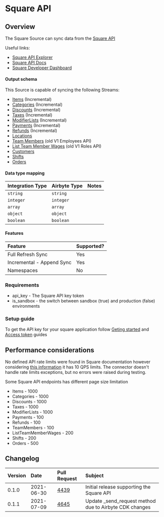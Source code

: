 # Square API

## Overview

The Square Source can sync data from the [Square API](https://developer.squareup.com/reference/square)

Useful links:
- [Square API Explorer](https://developer.squareup.com/explorer/square)
- [Square API Docs](https://developer.squareup.com/reference/square)
- [Square Developer Dashboard](https://developer.squareup.com/apps)

#### Output schema

This Source is capable of syncing the following Streams:

- [Items](https://developer.squareup.com/explorer/square/catalog-api/search-catalog-objects) (Incremental)
- [Categories](https://developer.squareup.com/explorer/square/catalog-api/search-catalog-objects) (Incremental)
- [Discounts](https://developer.squareup.com/explorer/square/catalog-api/search-catalog-objects) (Incremental)
- [Taxes](https://developer.squareup.com/explorer/square/catalog-api/search-catalog-objects) (Incremental)
- [ModifierLists](https://developer.squareup.com/explorer/square/catalog-api/search-catalog-objects) (Incremental)
- [Payments](https://developer.squareup.com/reference/square_2021-06-16/payments-api/list-payments) (Incremental)
- [Refunds](https://developer.squareup.com/reference/square_2021-06-16/refunds-api/list-payment-refunds) (Incremental)
- [Locations](https://developer.squareup.com/explorer/square/locations-api/list-locations) 
- [Team Members](https://developer.squareup.com/reference/square_2021-06-16/team-api/search-team-members) (old V1 Employees API) 
- [List Team Member Wages](https://developer.squareup.com/explorer/square/labor-api/list-team-member-wages)  (old V1 Roles API) 
- [Customers](https://developer.squareup.com/explorer/square/customers-api/list-customers) 
- [Shifts](https://developer.squareup.com/reference/square/labor-api/search-shifts) 
- [Orders](https://developer.squareup.com/reference/square/orders-api/search-orders) 

#### Data type mapping

| Integration Type | Airbyte Type | Notes |
| :--- | :--- | :--- |
| `string` | `string` |  |
| `integer` | `integer` |  |
| `array` | `array` |  |
| `object` | `object` |  |
| `boolean` | `boolean` |  |

#### Features

| Feature | Supported? |
| :--- | :--- |
| Full Refresh Sync | Yes |
| Incremental - Append Sync | Yes |
| Namespaces | No |

### Requirements

* api_key - The Square API key token 
* is_sandbox - the switch between sandbox (true) and production (false) environments 

### Setup guide

To get the API key for your square application follow [Geting started](https://developer.squareup.com/docs/get-started) 
and [Access token](https://developer.squareup.com/docs/build-basics/access-tokens) guides 

## Performance considerations

No defined API rate limits were found in Square documentation however considering 
[this information](https://stackoverflow.com/questions/28033966/whats-the-rate-limit-on-the-square-connect-api/28053836#28053836) 
it has 10 QPS limits. The connector doesn't handle rate limits exceptions, but no errors were raised during testing.  

Some Square API endpoints has different page size limitation   

- Items - 1000
- Categories - 1000
- Discounts - 1000
- Taxes - 1000
- ModifierLists - 1000
- Payments - 100
- Refunds - 100
- TeamMembers - 100
- ListTeamMemberWages - 200 
- Shifts - 200
- Orders - 500 

## Changelog

| Version | Date       | Pull Request | Subject |
| :------ | :--------  | :-----       | :------ |
| 0.1.0   | 2021-06-30 | [4439](https://github.com/airbytehq/airbyte/pull/4439) | Initial release supporting the Square API |
| 0.1.1   | 2021-07-09 | [4645](https://github.com/airbytehq/airbyte/pull/4645) | Update _send_request method due to Airbyte CDK changes |
